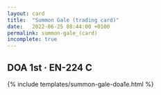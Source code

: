 ```yaml
---
layout: card
title:  "Summon Gale (trading card)"
date:   2022-06-25 08:44:00 +0100
permalink: summon-gale_(card)
incomplete: true
---
```


## DOA 1st &middot; EN-224 C

{% include templates/summon-gale-doa1e.html %}
